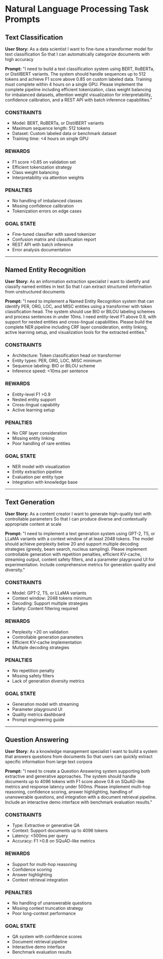 <!-- Copyright 2025 jxtngx | Apache 2.0 License | https://github.com/jxtngx/claude-code-pytorch -->

# Natural Language Processing Task Prompts

## Text Classification

**User Story:**
As a data scientist
I want to fine-tune a transformer model for text classification
So that I can automatically categorize documents with high accuracy

**Prompt:**
"I need to build a text classification system using BERT, RoBERTa, or DistilBERT variants. The system should handle sequences up to 512 tokens and achieve F1 score above 0.85 on custom labeled data. Training must complete within 4 hours on a single GPU. Please implement the complete pipeline including efficient tokenization, class weight balancing for imbalanced datasets, attention weight visualization for interpretability, confidence calibration, and a REST API with batch inference capabilities."

### CONSTRAINTS
- Model: BERT, RoBERTa, or DistilBERT variants
- Maximum sequence length: 512 tokens
- Dataset: Custom labeled data or benchmark dataset
- Training time: <4 hours on single GPU

### REWARDS
- F1 score >0.85 on validation set
- Efficient tokenization strategy
- Class weight balancing
- Interpretability via attention weights

### PENALTIES
- No handling of imbalanced classes
- Missing confidence calibration
- Tokenization errors on edge cases

### GOAL STATE
- Fine-tuned classifier with saved tokenizer
- Confusion matrix and classification report
- REST API with batch inference
- Error analysis documentation

---

## Named Entity Recognition

**User Story:**
As an information extraction specialist
I want to identify and classify named entities in text
So that I can extract structured information from unstructured documents

**Prompt:**
"I need to implement a Named Entity Recognition system that can identify PER, ORG, LOC, and MISC entities using a transformer with token classification head. The system should use BIO or BILOU labeling schemes and process sentences in under 10ms. I need entity-level F1 above 0.9, with support for nested entities and cross-lingual capabilities. Please build the complete NER pipeline including CRF layer consideration, entity linking, active learning setup, and visualization tools for the extracted entities."

### CONSTRAINTS
- Architecture: Token classification head on transformer
- Entity types: PER, ORG, LOC, MISC minimum
- Sequence labeling: BIO or BILOU scheme
- Inference speed: <10ms per sentence

### REWARDS
- Entity-level F1 >0.9
- Nested entity support
- Cross-lingual capability
- Active learning setup

### PENALTIES
- No CRF layer consideration
- Missing entity linking
- Poor handling of rare entities

### GOAL STATE
- NER model with visualization
- Entity extraction pipeline
- Evaluation per entity type
- Integration with knowledge base

---

## Text Generation

**User Story:**
As a content creator
I want to generate high-quality text with controllable parameters
So that I can produce diverse and contextually appropriate content at scale

**Prompt:**
"I need to implement a text generation system using GPT-2, T5, or LLaMA variants with a context window of at least 2048 tokens. The model should achieve perplexity below 20 and support multiple decoding strategies (greedy, beam search, nucleus sampling). Please implement controllable generation with repetition penalties, efficient KV-cache, streaming output, content safety filters, and a parameter playground UI for experimentation. Include comprehensive metrics for generation quality and diversity."

### CONSTRAINTS
- Model: GPT-2, T5, or LLaMA variants
- Context window: 2048 tokens minimum
- Decoding: Support multiple strategies
- Safety: Content filtering required

### REWARDS
- Perplexity <20 on validation
- Controllable generation parameters
- Efficient KV-cache implementation
- Multiple decoding strategies

### PENALTIES
- No repetition penalty
- Missing safety filters
- Lack of generation diversity metrics

### GOAL STATE
- Generation model with streaming
- Parameter playground UI
- Quality metrics dashboard
- Prompt engineering guide

---

## Question Answering

**User Story:**
As a knowledge management specialist
I want to build a system that answers questions from documents
So that users can quickly extract specific information from large text corpora

**Prompt:**
"I need to create a Question Answering system supporting both extractive and generative approaches. The system should handle documents up to 4096 tokens with F1 score above 0.8 on SQuAD-like metrics and response latency under 500ms. Please implement multi-hop reasoning, confidence scoring, answer highlighting, handling of unanswerable questions, and integration with a document retrieval pipeline. Include an interactive demo interface with benchmark evaluation results."

### CONSTRAINTS
- Type: Extractive or generative QA
- Context: Support documents up to 4096 tokens
- Latency: <500ms per query
- Accuracy: F1 >0.8 on SQuAD-like metrics

### REWARDS
- Support for multi-hop reasoning
- Confidence scoring
- Answer highlighting
- Context retrieval integration

### PENALTIES
- No handling of unanswerable questions
- Missing context truncation strategy
- Poor long-context performance

### GOAL STATE
- QA system with confidence scores
- Document retrieval pipeline
- Interactive demo interface
- Benchmark evaluation results
